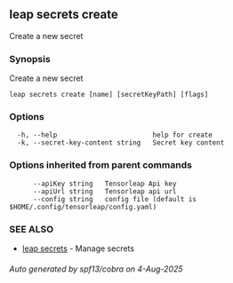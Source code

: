 ## leap secrets create

Create a new secret

### Synopsis

Create a new secret

```
leap secrets create [name] [secretKeyPath] [flags]
```

### Options

```
  -h, --help                        help for create
  -k, --secret-key-content string   Secret key content
```

### Options inherited from parent commands

```
      --apiKey string   Tensorleap Api key
      --apiUrl string   Tensorleap api url
      --config string   config file (default is $HOME/.config/tensorleap/config.yaml)
```

### SEE ALSO

* [leap secrets](leap_secrets.md)	 - Manage secrets

###### Auto generated by spf13/cobra on 4-Aug-2025

